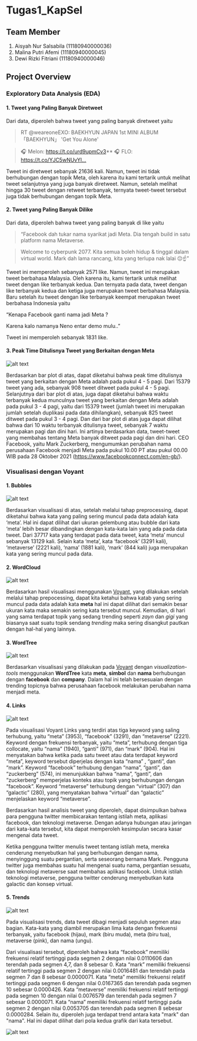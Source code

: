 # Tugas1_KapSel 
## Team Member
1. Aisyah Nur Salsabila (11180940000036)
2. Malina Putri Afemi   (11180940000045)
3. Dewi Rizki Fitriani  (11180940000046)
## Project Overview
### Exploratory Data Analysis (EDA)

#### 1. Tweet yang Paling Banyak Diretweet
Dari data, diperoleh bahwa tweet yang paling banyak diretweet yaitu

>RT @weareoneEXO: BAEKHYUN JAPAN 1st MINI ALBUM 「BAEKHYUN」
>'Get You Alone'

>🎧 Melon: https://t.co/urd9upmCv3**
>🎧 FLO: https://t.co/YJC5wNUvYl…

Tweet ini diretweet sebanyak 21636 kali. Namun, tweet ini tidak berhubungan dengan topik Meta, oleh karena itu kami tertarik untuk melihat tweet selanjutnya yang juga banyak diretweet. Namun, setelah melihat hingga 30 tweet dengan retweet terbanyak, ternyata tweet-tweet tersebut juga tidak berhubungan dengan topik Meta.

#### 2. Tweet yang Paling Banyak Dilike
Dari data, diperoleh bahwa tweet yang paling banyak di like yaitu

>“Facebook dah tukar nama syarikat jadi Meta. Dia tengah build in satu platform nama Metaverse. 

>Welcome to cyberpunk 2077. Kita semua boleh hidup &amp; tinggal dalam virtual world. Mark dah lama rancang, kita yang terlupa nak lalai 😔☝️”

Tweet ini memperoleh sebanyak 2571 like. Namun, tweet ini merupakan tweet berbahasa Malaysia. Oleh karena itu, kami tertarik untuk melihat tweet dengan like terbanyak kedua. Dan ternyata pada data, tweet dengan like terbanyak kedua dan ketiga juga merupakan tweet berbahasa Malaysia. Baru setelah itu tweet dengan like terbanyak keempat merupakan tweet berbahasa Indonesia yaitu

“Kenapa Facebook ganti nama jadi Meta ?

Karena kalo namanya Neno entar demo mulu..”

Tweet ini memperoleh sebanyak 1831 like.

#### 3. Peak Time Ditulisnya Tweet yang Berkaitan dengan Meta

![alt text](https://github.com/dewirizki/Tugas1_KapSel/blob/main/Image/Peak%20Time.png)

Berdasarkan bar plot di atas, dapat diketahui bahwa peak time ditulisnya tweet yang berkaitan dengan Meta adalah pada pukul 4 - 5 pagi. Dari 15379 tweet yang ada, sebanyak 908 tweet ditweet pada pukul 4 - 5 pagi. Selanjutnya dari bar plot di atas, juga dapat diketahui bahwa waktu terbanyak kedua munculnya tweet yang berkaitan dengan Meta adalah pada pukul 3 - 4 pagi, yaitu dari 15379 tweet (jumlah tweet ini merupakan jumlah setelah duplikasi pada data dihilangkan), sebanyak 825 tweet ditweet pada pukul 3 - 4 pagi. Dan dari bar plot di atas juga dapat dilihat bahwa dari 10 waktu terbanyak ditulisnya tweet, sebanyak 7 waktu merupakan pagi dan dini hari. Ini artinya berdasarkan data, tweet-tweet yang membahas tentang Meta banyak ditweet pada pagi dan dini hari. CEO Facebook, yaitu Mark Zuckerberg, mengumumkan perubahan nama perusahaan Facebook menjadi Meta pada pukul 10.00 PT atau pukul 00.00 WIB pada 28 Oktober 2021 (https://www.facebookconnect.com/en-gb/).

### Visualisasi dengan Voyant

#### 1. Bubbles

![alt text](https://github.com/dewirizki/Tugas1_KapSel/blob/main/Image/Bubbles.png)

Berdasarkan visualisasi di atas, setelah melalui tahap preprocessing, dapat diketahui bahwa kata yang paling sering muncul pada data adalah kata ‘meta’. Hal ini dapat dilihat dari ukuran gelembung atau bubble dari kata ‘meta’ lebih besar dibandingkan dengan kata-kata lain yang ada pada data tweet. Dari 37717 kata yang terdapat pada data tweet, kata ‘meta’ muncul sebanyak 13129 kali. Selain kata ‘meta’, kata ‘facebook’ (3291 kali), ‘metaverse’ (2221 kali), ‘nama’ (1881 kali), ‘mark’ (844 kali)  juga merupakan kata yang sering muncul pada data.

#### 2. WordCloud
![alt text](Image/Voyant_WordCloud.png)

Berdasarkan hasil visualisasi menggunakan [Voyant](https://voyant-tools.org/), yang dilakukan setelah melalui tahap prepocessing, dapat kita ketahui bahwa katab yang sering muncul pada data adalah kata **meta** hal ini dapat dilihat dari semakin besar ukuran kata maka semakin sering kata tersebut muncul. Kemudian, di hari yang sama terdapat topik yang sedang trending seperti _zayn_ dan _gigi_ yang biasanya saat suatu topik sendang _trending_ maka sering disangkut pautkan dengan hal-hal yang lainnya.

#### 3. WordTree
![alt text](Image/WordTree.png)

Berdasarkan visualisasi yang dilakukan pada [Voyant](https://voyant-tools.org/) dengan _visualization-tools_ menggunakan **WordTree** kata  **meta**, **simbol** dan **nama** berhubungan dengan **facebook** dan **company**. Dalam hal ini telah bersesuaian dengan trending topicnya bahwa perusahaan facebook melakukan perubahan nama menjadi meta.

#### 4. Links
![alt text](Image/link.png)

Pada visualisasi Voyant Links yang terdiri atas tiga keyword yang saling terhubung, yaitu “meta” (3953), “facebook” (3291), dan “metaverse” (2221). Keyword dengan frekuensi terbanyak, yaitu “meta”, terhubung dengan tiga collocate, yaitu “nama” (1940), “ganti” (971), dan “mark” (904). Hal ini menyatakan bahwa ketika pada satu tweet atau data terdapat keyword “meta”, keyword tersebut diperjelas dengan kata “nama” , “ganti”, dan “mark”. Keyword “facebook” terhubung dengan “nama”, “ganti”, dan “zuckerberg” (574), ini menunjukkan bahwa “nama”, “ganti”,  dan “zuckerberg” memperjelas konteks atau topik yang berhubungan dengan “facebook”. Keyword “metaverse” terhubung dengan “virtual” (307) dan “galactic” (280), yang menyatakan bahwa “virtual” dan “galactic” menjelaskan keyword “metaverse”.

Berdasarkan hasil analisis tweet yang diperoleh, dapat disimpulkan bahwa para pengguna twitter membicarakan tentang istilah meta, aplikasi facebook, dan teknologi metaverse. Dengan adanya hubungan atau jaringan dari kata-kata tersebut, kita dapat memperoleh kesimpulan secara kasar mengenai data tweet.

Ketika pengguna twitter menulis tweet tentang istilah meta, mereka cenderung menyebutkan hal yang berhubungan dengan nama, menyinggung suatu pergantian, serta seseorang bernama Mark. Pengguna twitter juga membahas suatu hal mengenai suatu nama, pergantian sesuatu, dan teknologi metaverse saat membahas aplikasi facebook. Untuk istilah teknologi metaverse, pengguna twitter cenderung menyebutkan kata galactic dan konsep virtual.

#### 5. Trends
![alt text](Image/trends.png)

Pada visualisasi trends, data tweet dibagi menjadi sepuluh segmen atau bagian. Kata-kata yang diambil merupakan lima kata dengan frekuensi terbanyak, yaitu facebook (hijau), mark (biru muda), meta (biru tua), metaverse (pink), dan nama (ungu).

Dari visualisasi tersebut, diperoleh bahwa kata “facebook” memiliki frekuensi relatif tertinggi pada segmen 2 dengan nilai 0.0110606 dan terendah pada segmen 4,7, dan 8 sebesar 0. Kata “mark” memiliki frekuensi relatif tertinggi pada segmen 2 dengan nilai 0.0016481 dan terendah pada segmen 7 dan 8 sebesar 0.0000071. Kata “meta” memiliki frekuensi relatif tertinggi pada segmen 6 dengan nilai 0.0167365 dan terendah pada segmen 10 sebesar 0.0000426. Kata “metaverse” memiliki frekuensi relatif tertinggi pada segmen 10 dengan nilai 0.0076579 dan terendah pada segmen 7 sebesar 0.0000071. Kata “nama” memiliki frekuensi relatif tertinggi pada segmen 2 dengan nilai 0.0053705 dan terendah pada segmen 8 sebesar 0.0000284. Selain itu, diperoleh juga terdapat trend antara kata "mark" dan "nama". Hal ini dapat dilihat dari pola kedua grafik dari kata tersebut.

![alt text](https://github.com/dewirizki/Tugas1_KapSel/blob/12d0dd6a4660b056abd55a183e9f8e319a8b886b/Image/trends%202.png)
